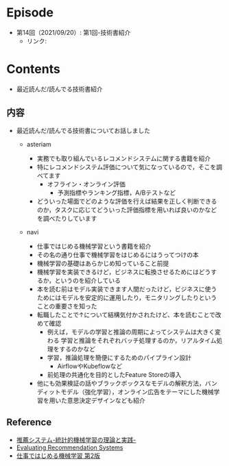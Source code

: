 # Episode
- 第14回（2021/09/20）: 第1回-技術書紹介
    - リンク:　

# Contents
- 最近読んだ/読んでる技術書紹介

## 内容
- 最近読んだ/読んでる技術書についてお話しました
  - asteriam
    - 実務でも取り組んでいるレコメンドシステムに関する書籍を紹介
    - 特にレコメンドシステム評価について気になっているので，そこを調べてます
      - オフライン・オンライン評価
        - 予測指標やランキング指標，A/Bテストなど
    - どういった場面でどのような評価を行えば結果を正しく判断できるのか，タスクに応じてどういった評価指標を用いれば良いのかなどを調べたりしています
        
  - navi
    - 仕事ではじめる機械学習という書籍を紹介
    - その名の通り仕事で機械学習をはじめるにはうってつけの本
    - 機械学習の基礎はあらかじめ知っていること前提
    - 機械学習を実装できるけど，ビジネスに転換させるためにはどうするか，というのを紹介している
    - 本を読む前はモデル実装できます人間だったけど，ビジネスに使うためにはモデルを安定的に運用したり，モニタリングしたりということの重要さを知った
    - 転職したことで↑について結構気付かされたけど、本を読むことで改めて確認
      - 例えば，モデルの学習と推論の周期によってシステムは大きく変わる
				学習と推論をそれぞれバッチ処理するのか，リアルタイム処理をするのかなど
      - 学習，推論処理を簡便にするためのパイプライン設計
        - AirflowやKubeflowなど
      - 前処理の共通化を目的としたFeature Storeの導入
    - 他にも効果検証の話やブラックボックスなモデルの解釈方法，バンディットモデル（強化学習），オンライン広告をテーマにした機械学習を用いた意思決定デザインなども紹介

## Reference
- [推薦システム-統計的機械学習の理論と実践-](https://www.kyoritsu-pub.co.jp/bookdetail/9784320124301)
- [Evaluating Recommendation Systems](https://link.springer.com/chapter/10.1007/978-0-387-85820-3_8)
- [仕事ではじめる機械学習 第2版](https://www.oreilly.co.jp/books/9784873119472/)